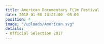 ```yaml
---
title: American Documentary Film Festival
date: 2018-01-08 14:21:00 -05:00
position: 4
image: "/uploads/American.svg"
details:
- Official Selection 2017
---
```


